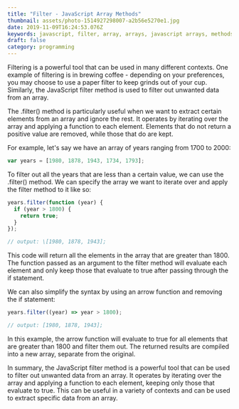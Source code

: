 ```yaml
---
title: "Filter - JavaScript Array Methods"
thumbnail: assets/photo-1514927298007-a2b56e5270e1.jpg
date: 2019-11-09T16:24:53.076Z
keywords: javascript, filter, array, arrays, javascript arrays, methods, javascript methods
draft: false
category: programming
---
```


Filtering is a powerful tool that can be used in many different contexts. One
example of filtering is in brewing coffee - depending on your preferences, you
may choose to use a paper filter to keep grinds out of your cup. Similarly,
the JavaScript filter method is used to filter out unwanted data from an
array.

The .filter() method is particularly useful when we want to extract certain elements from an array and ignore the rest. It operates by iterating over the array and applying a function to each element. Elements that do not return a positive value are removed, while those that do are kept.

For example, let's say we have an array of years ranging from 1700 to 2000:

```javascript
var years = [1980, 1878, 1943, 1734, 1793];
```

To filter out all the years that are less than a certain value, we can use the .filter() method. We can specify the array we want to iterate over and apply the filter method to it like so:

```javascript
years.filter(function (year) {
  if (year > 1800) {
    return true;
  }
});

// output: \[1980, 1878, 1943];
```

This code will return all the elements in the array that are greater than 1800. The function passed as an argument to the filter method will evaluate each element and only keep those that evaluate to true after passing through the if statement.

We can also simplify the syntax by using an arrow function and removing the if statement:

```javascript
years.filter((year) => year > 1800);

// output: [1980, 1878, 1943];
```

In this example, the arrow function will evaluate to true for all elements that are greater than 1800 and filter them out. The returned results are compiled into a new array, separate from the original.

In summary, the JavaScript filter method is a powerful tool that can be used to filter out unwanted data from an array. It operates by iterating over the array and applying a function to each element, keeping only those that evaluate to true. This can be useful in a variety of contexts and can be used to extract specific data from an array.
